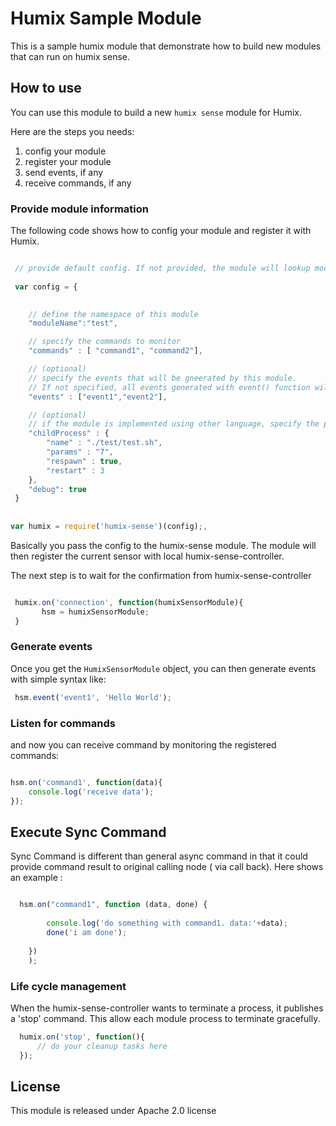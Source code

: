 # Humix Sample Module

This is a sample humix module that demonstrate how to build new modules that can run on humix sense. 


## How to use

You can use this module to build a new `humix sense` module for Humix. 

Here are the steps you needs:

1. config your module
2. register your module
3. send events, if any
4. receive commands, if any



### Provide module information

The following code shows how to config your module and register it with Humix. 

```javascript

 // provide default config. If not provided, the module will lookup module.js in current dir to load the config
 
 var config = {

 
    // define the namespace of this module
    "moduleName":"test",

    // specify the commands to monitor
    "commands" : [ "command1", "command2"],

    // (optional)
    // specify the events that will be gneerated by this module.
    // If not specified, all events generated with event() function will be emitted
    "events" : ["event1","event2"],

    // (optional)
    // if the module is implemented using other language, specify the process to lunch here
    "childProcess" : {
        "name" : "./test/test.sh",
        "params" : "7",
        "respawn" : true,
        "restart" : 3
    },
    "debug": true
 }
 
 
var humix = require('humix-sense')(config);,

```

Basically you pass the config to the humix-sense module. The module will then register the current sensor with local humix-sense-controller. 

The next step is to wait for the confirmation from humix-sense-controller

```javascript

 humix.on('connection', function(humixSensorModule){
       hsm = humixSensorModule;
 }
```

### Generate events

Once you get the `HumixSensorModule` object, you can then generate events with simple syntax like:

```javascript
 hsm.event('event1', 'Hello World');
```

### Listen for commands

and now you can receive command by monitoring the registered commands:

```javascript

hsm.on('command1', function(data){
    console.log('receive data');
});
```

## Execute Sync Command

Sync Command is different than general async command in that it could provide command result to original calling node ( via call back). Here shows an example :
```javascript

  hsm.on("command1", function (data, done) { 
     
        console.log('do something with command1. data:'+data);
        done('i am done');
               
    })
    );
```

### Life cycle management

When the humix-sense-controller wants to terminate a process, it publishes a 'stop' command. This allow each module process to terminate gracefully. 

```javascript
  humix.on('stop', function(){
      // do your cleanup tasks here 
  });
```

## License

This module is released under Apache 2.0 license

